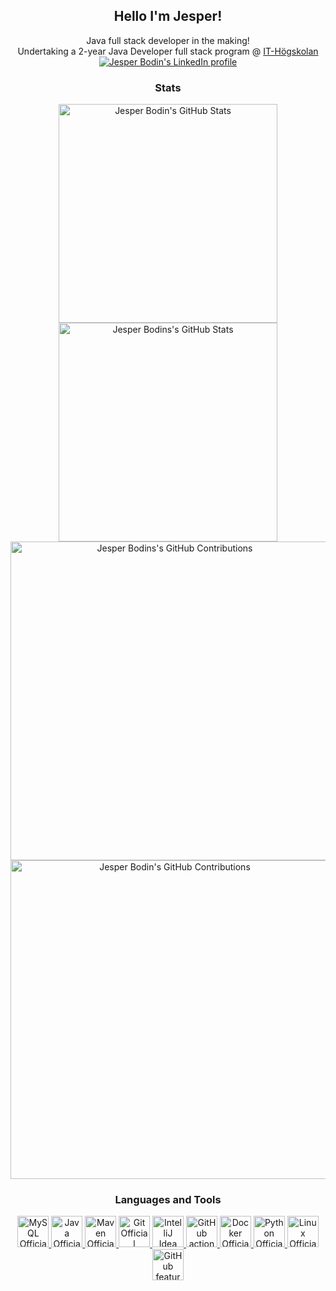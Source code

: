 <section>
  <h1 align='center' xmlns="http://www.w3.org/1999/html">
    Hello I'm Jesper!
  </h1>
  <div align='center'>
    Java full stack developer in the making!<br>
    Undertaking a 2-year Java Developer full stack program @
    <a href='https://www.iths.se/'>IT-Högskolan</a>
  </div>
  <div align='center'>
    <a href="[https://www.linkedin.com/in/julia-lereb%C3%A4ck-corell/](https://www.linkedin.com/in/jesper-bodin-220931238/)">
      <img src="https://img.shields.io/badge/LinkedIn-0077B5?style=for-the-badge&logo=linkedin&logoColor=white"
           alt="Jesper Bodin's LinkedIn profile"/>
    </a>
  </div>
</section>
<section>
  <h3 align='center'>
    Stats
  </h3>
  <div align='center'>
    <a href="https://github.com/JesperBodin-dark-mode-only">
      <img
          src="https://github-readme-stats.vercel.app/api?username=JesperBodin&show_icons=true&title_color=ff757f&text_color=f8f8f8&icon_color=599dff&bg_color=222436&hide_border=true#gh-dark-mode-only"
          width="350" alt="Jesper Bodin's GitHub Stats">
    </a>
    <a href="https://github.com/JesperBodin-light-mode-only">
      <img
          src="https://github-readme-stats.vercel.app/api?username=JesperBodin&show_icons=true&theme=vue#gh-light-mode-only"
          width="350" alt="Jesper Bodins's GitHub Stats">
    </a>
  </div>
  <div align='center'>
    <a href="https://github.com/JesperBodin-dark-mode-only">
      <img
          src="https://github-profile-summary-cards.vercel.app/api/cards/profile-details?username=JesperBodin&theme=moonlight#gh-dark-mode-only"
          width="510" alt="Jesper Bodins's GitHub Contributions">
    </a>
    <a href="https://github.com/JesperBodin-light-mode-only">
      <img
          src="https://github-profile-summary-cards.vercel.app/api/cards/profile-details?username=JesperBodin&theme=vue#gh-light-mode-only"
          width="510" alt="Jesper Bodin's GitHub Contributions">
    </a>
  </div>
</section>
<section>
  <h3 align='center'>
    Languages and Tools
  </h3>
  <div align="center">
    <a href="https://www.mysql.com/">
      <img src="https://skillicons.dev/icons?i=mysql&theme=dark"
           width="50" height="50" alt="MySQL Official website">
    </a>
    <a href="https://www.java.com/">
      <img src="https://skillicons.dev/icons?i=java&theme=dark"
           width="50" height="50" alt="Java Official website">
    </a>
    <a href="https://maven.apache.org/">
      <img src="https://skillicons.dev/icons?i=maven&theme=dark"
           width="50" height="50" alt="Maven Official website">
    </a>
    <a href="https://git-scm.com/">
      <img src="https://skillicons.dev/icons?i=git"
           width="50" height="50" alt="Git Official website">
    </a>
    <a href="https://www.jetbrains.com/idea/">
      <img src="https://skillicons.dev/icons?i=idea&theme=dark"
           width="50" height="50" alt="IntelliJ Idea website">
    </a>
    <a href="https://github.com/features/actions">
      <img src="https://skillicons.dev/icons?i=githubactions&theme=dark"
           width="50" height="50" alt="GitHub actions ">
    </a>
    <a href="https://www.docker.com/">
      <img src="https://skillicons.dev/icons?i=docker"
           width="50" height="50" border="#60be86" alt="Docker Official website">
    </a>
    <a href="https://www.python.org/">
      <img src="https://skillicons.dev/icons?i=python&theme=dark"
           width="50" height="50" alt="Python Official website">
    </a>
    <a href="https://www.linux.org/">
      <img src="https://skillicons.dev/icons?i=linux&theme=dark"
           width="50" height="50" alt="Linux Official website">
    </a>
    <a href="https://github.com/features">
      <img src="https://skillicons.dev/icons?i=github&theme=dark"
           width="50" height="50" alt="GitHub features">
    </a>
  </div>
</section>

<!--
**JesperBodin/JesperBodin** is a ✨ _special_ ✨ repository because its `README.md` (this file) appears on your GitHub profile.

Here are some ideas to get you started:

- 🔭 I’m currently working on ...
- 🌱 I’m currently learning ...
- 👯 I’m looking to collaborate on ...
- 🤔 I’m looking for help with ...
- 💬 Ask me about ...
- 📫 How to reach me: ...
- 😄 Pronouns: ...
- ⚡ Fun fact: ...
-->
